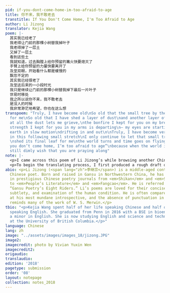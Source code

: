 ```yaml
---
pid: if-you-dont-come-home-im-too-afraid-to-age
title: 你不来，我不敢老去
transtitle: If You Don't Come Home, I'm Too Afraid to Age
author: Li Jizong
translator: Kejia Wang
poem: |-
  其实我已经老了
  我老得让门前的那棵小树替我掉叶子
  我老得掉了一层土
  又掉了一层土
  看到这些土
  我就知道，过去胸膛上给你预留的篝火快要熄灭了
  手臂上给你预留的力量快要离开了
  及至双眼，开始看什么都是缓慢的
  飘忽不定的
  其实我已经很老了
  及至这后来的一小段时光
  我只是继续让门前的那棵小树替我掉下最后一片叶子
  世易时移处
  我之所以说你不来，我不敢老去
  是没人的时候
  我非常渺茫地希望，你也在这么想
transpoem: "Truly, I have become old\nSo old that the small tree by the door is shedding
  for me\nSo old that I have shed a layer of dust\nand another layer of dust\n\nGazing
  at all the dust lets me grieve,\nthe bonfire I kept for you on my breast is dying\nthe
  strength I kept for you in my arms is departing\n— my eyes are starting to see the
  earth in slow motion\ndrifting in and out\n\nTruly, I have become very old\n— even
  in this following small stretch\nI only continue to let that small tree by the door
  \nshed its final leaf for me\nthe world turns and time goes on flying\n\nI say “if
  you don’t come home, I’m too afraid to age”\nbecause when the world is alone\nI
  still dimly wish that you are praying along"
note: |-
  <p>I came across this poem of Li Jizong’s while browsing another Chinese amateur translator’s blog (<span lang="zh">黎历</span>/Lily) and was immediately struck by its lyricism and theme. As an international student living far away from home, I was touched by the melancholy of the (implied) parental speaker of the poem, especially since the poem was composed in my mother tongue. I want to bring this poem to Penn because I want to remind everyone in the Penn community of their aging parents and how they may miss us — even if the parent-child relationship is fraught, as it often turns out to be and often for good reason.</p>
  <p>To begin the translating process, I first produced a rough draft on my own, then compared it to the other translator Lily’s work. I anguished over “truly” versus “really” and “actually,” I anguished over the parallel structures in the original poem, I anguished over the long lines and over the use of time. The Chinese language’s employment of past and future tenses is quite ambiguous and I chose to value clarity over retaining the multitude of potential meanings. I owe my translation of line 14 (“the world turns and time goes on flying”) to Lily. The original Chinese has five characters (“world / change / time / move / location”) but Lily’s interpretation (“while the world is changing and time is flying”) reminded me of W. S. Merwin’s “Unknown Age” (“the bird lies still while the light goes on flying”), one of my favorite English-language poems, and gave me the inspiration to come up with my own translation of the line.</p>
abio: <p>Li Jizong (<span lang="zh">李继宗</span>) is a middle-aged contemporary Hui
  Chinese poet. Born and raised in Gansu in Northwestern China, he has been published
  in prestigious Chinese poetry journals from <em>Shikan</em> and <em>Shanhua</em>
  to <em>People’s Literature</em> and <em>Fangcao</em>. He is referred to as one of
  “Gansu Poetry’s Eight Riders.” Li’s poems are loved for their conciseness, lyricism,
  subtlety, and examination of the human condition. He is often compared to Li Bai
  at his most mundane introspective, and the absence of punctuation in his poetry
  reminds many of the work of W. S. Merwin.</p>
tbio: "<p>Kejia Wang spent half of her life speaking Chinese and half of her life
  speaking English. She graduated from Penn in 2016 with a BSE in bioengineering and
  a minor in English. She is now studying English and science and technology studies
  at the University of British Columbia.</p>"
language: Chinese
lang: zh
image: "../assets/images/images_18/jizong.JPG"
image2:
imagecredit: photo by Vivian Yuxin Wen
imagecredit2:
origaudio:
translaudio:
edition: '2018'
pagetype: submission
order: '08'
layout: notepage
collection: notes_2018
---
```

